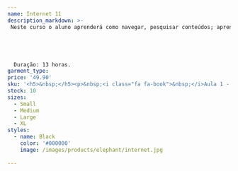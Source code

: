 ```yaml
---
name: Internet 11
description_markdown: >-
 Neste curso o aluno aprenderá como navegar, pesquisar conteúdos; aprender a criar e-mail, baixar (fazer download) de arquivos, utilizar software de mensagem instantânea (Skype), criar um perfil na rede social Facebook, além das novidades e ferramentas que fazem da internet ou maior meio de comunicação da atualidade.





  Duração: 13 horas.
garment_type:
price: '49.90'
sku: '<h5>&nbsp;</h5><p>&nbsp;<i class="fa fa-book">&nbsp;</i>Aula 1 - Conhecendo a Internet</p><p>&nbsp;<i class="fa fa-book">&nbsp;</i>Aula 2 - Pesquisas</p><p>&nbsp;<i class="fa fa-book">&nbsp;</i>Aula 3 - Recursos de Idiomas E Localizadores</p><p>&nbsp;<i class="fa fa-book">&nbsp;</i>Aula 4 - Downloads e Uploads</p><p>&nbsp;<i class="fa fa-book">&nbsp;</i>Aula 5 - Correio Eletrônico (e-mail)</p><p>&nbsp;<i class="fa fa-book">&nbsp;</i>Aula 6 - Redes Sociais</p><p>&nbsp;<i class="fa fa-book">&nbsp;</i>Aula 7 - Redes Sociais Twitter e Instagram</p><p>&nbsp;<i class="fa fa-book">&nbsp;</i>Aula 8 - Redes Sociais - LinkedIn</p><p>&nbsp;<i class="fa fa-book">&nbsp;</i>Aula 9 - Aplicativos de Mensagens Instantâneas</p><p>&nbsp;<i class="fa fa-book">&nbsp;</i>Aula 10 - Armazenamento em Nuvens</p><p>&nbsp;<i class="fa fa-book">&nbsp;</i>Aula 11 - Compras Segura</p><p>&nbsp;<i class="fa fa-book">&nbsp;</i>Aula 12 - Segurança na Internet</p><p>&nbsp;<i class="fa fa-book">&nbsp;</i>Aula 13 - Ganhando Dinheiro na Internet</p>'
stock: 10
sizes:
  - Small
  - Medium
  - Large
  - XL
styles:
  - name: Black
    color: '#000000'
    image: /images/products/elephant/internet.jpg
  
---
```

